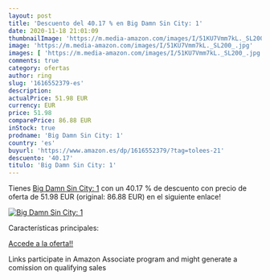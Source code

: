 ```yaml
---
layout: post
title: 'Descuento del 40.17 % en Big Damn Sin City: 1'
date: 2020-11-18 21:01:09
thumbnailImage: 'https://m.media-amazon.com/images/I/51KU7Vmm7kL._SL200_.jpg'
image: 'https://m.media-amazon.com/images/I/51KU7Vmm7kL._SL200_.jpg'
images: [ 'https://m.media-amazon.com/images/I/51KU7Vmm7kL._SL200_.jpg' ]
comments: true
category: ofertas
author: ring
slug: '1616552379-es'
description:
actualPrice: 51.98 EUR
currency: EUR
price: 51.98
comparePrice: 86.88 EUR
inStock: true
prodname: 'Big Damn Sin City: 1'
country: 'es'
buyurl: 'https://www.amazon.es/dp/1616552379/?tag=tolees-21'
descuento: '40.17'
titulo: 'Big Damn Sin City: 1'
---
```


Tienes [Big Damn Sin City: 1](https://www.amazon.es/dp/1616552379/?tag=tolees-21) con un 40.17 % de descuento con precio de oferta de 51.98 EUR (original: 86.88 EUR) en el siguiente enlace!

[![Big Damn Sin City: 1](https://m.media-amazon.com/images/I/51KU7Vmm7kL._SL200_.jpg)](https://www.amazon.es/dp/1616552379/?tag=tolees-21)

Características principales:


[Accede a la oferta!!](https://www.amazon.es/dp/1616552379/?tag=tolees-21)

Links participate in Amazon Associate program and might generate a comission on qualifying sales


